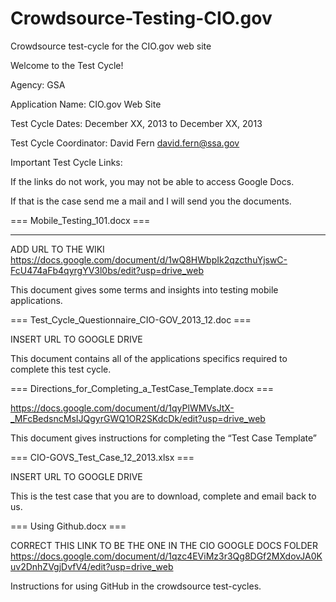 Crowdsource-Testing-CIO.gov
===========================

Crowdsource test-cycle for the CIO.gov web site

Welcome to the Test Cycle!

Agency: GSA 

Application Name: CIO.gov Web Site

Test Cycle Dates: December XX, 2013 to December XX, 2013

Test Cycle Coordinator: David Fern david.fern@ssa.gov

Important Test Cycle Links: 

If the links do not work, you may not be able to access Google Docs. 

If that is the case send me a mail and I will send you the documents.

=== Mobile_Testing_101.docx ===
_______________________________

ADD URL TO THE WIKI
https://docs.google.com/document/d/1wQ8HWbpIk2qzcthuYjswC-FcU474aFb4qyrgYV3l0bs/edit?usp=drive_web 

This document gives some terms and insights into testing mobile applications.

=== Test_Cycle_Questionnaire_CIO-GOV_2013_12.doc ===

INSERT URL TO GOOGLE DRIVE

This document contains all of the applications specifics required to complete this test cycle.

=== Directions_for_Completing_a_TestCase_Template.docx ===

https://docs.google.com/document/d/1qyPlWMVsJtX-_MFcBedsncMsIJQgyrGWQ1OR2SKdcDk/edit?usp=drive_web

This document gives instructions for completing the “Test Case Template” 

=== CIO-GOVS_Test_Case_12_2013.xlsx ===

INSERT URL TO GOOGLE DRIVE

This is the test case that you are to download, complete and email back to us.

=== Using Github.docx ===

CORRECT THIS LINK TO BE THE ONE IN THE CIO GOOGLE DOCS FOLDER
https://docs.google.com/document/d/1qzc4EViMz3r3Qg8DGf2MXdovJA0Kuv2DnhZVgjDvfV4/edit?usp=drive_web

Instructions for using GitHub in the crowdsource test-cycles.

